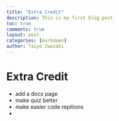 ```yaml
---
title: "Extra Credit"
description: This is my first blog post
toc: true
comments: true
layout: post
categories: [markdown]
author: Taiyo Iwazaki
---
```


# Extra Credit

- add a docx page 
- make quiz better
- make easier code repitions
- 
